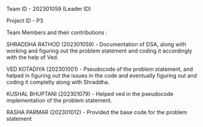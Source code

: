 Team ID - 202301059 (Leader ID)

Project ID - P3

Team Members and their contributions :

SHRADDHA RATHOD (202301059) - Documentation of DSA, along with working and figuring out the problem statement and coding it accordingly with the help of Ved.


VED KOTADIYA (202301001) - Pseudocode of the problem statement, and helped in figuring out the issues in the code and eventually figuring out and coding it completly along with Shraddha.


KUSHAL BHUPTANI (202301079) - Helped ved in the pseudocode implementation of the problem statement.


RASHA PARMAR (202301012) - Provided the base code for the problem statement 
